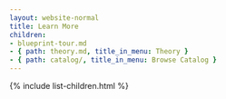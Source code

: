 ```yaml
---
layout: website-normal
title: Learn More
children:
- blueprint-tour.md
- { path: theory.md, title_in_menu: Theory }
- { path: catalog/, title_in_menu: Browse Catalog }
---
```


<!--
TODO have a list of resources here?  or start w yaml explained?

Got a minute?  blueprint-tour
Got two minutes?  watch the video
Four minutes?  read the features list
  cf http://help.eclipse.org/juno/index.jsp?topic=%2Forg.eclipse.platform.doc.user%2FwhatsNew%2Fplatform_whatsnew.html  -- though maybe with smaller screenshots at left and bigger text for summary!)
More time?
  Browse the catalog of Supported software, clouds, and policies
  Read on the Theory behing brooklyn
  Read the Brooklyn News
    infoq - http://www.infoq.com/news/2014/06/clocker
    Adam Davis: The case for application-driven cloud computing (Gluecon keynote) http://www.cloudsoftcorp.com/blog/2014/06/adam-davis-case-application-driven-cloud-computing/
    [showing video at min 14]
    twitter feed
    selected blog posts
-->

{% include list-children.html %}

